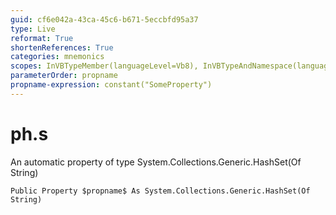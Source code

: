 ```yaml
---
guid: cf6e042a-43ca-45c6-b671-5eccbfd95a37
type: Live
reformat: True
shortenReferences: True
categories: mnemonics
scopes: InVBTypeMember(languageLevel=Vb8), InVBTypeAndNamespace(languageLevel=Vb8)
parameterOrder: propname
propname-expression: constant("SomeProperty")
---
```


# ph.s

An automatic property of type System.Collections.Generic.HashSet(Of String)

```
Public Property $propname$ As System.Collections.Generic.HashSet(Of String)
```
